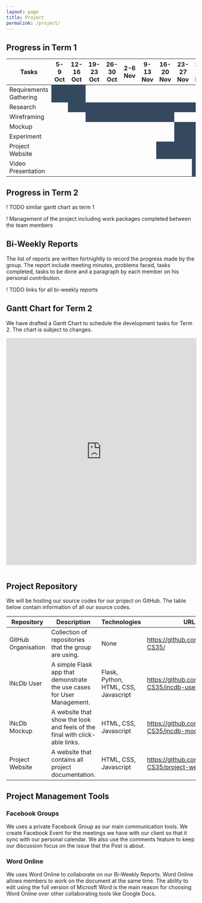 ```yaml
---
layout: page
title: Project
permalink: /project/
---
```


## Progress in Term 1

<table>
  <thead>
    <tr>
      <th width="20%">Tasks</th>
      <th>5-9 Oct</th>
      <th>12-16 Oct</th>
      <th>19-23 Oct</th>
      <th>26-30 Oct</th>
      <th>2-6 Nov</th>
      <th>9-13 Nov</th>
      <th>16-20 Nov</th>
      <th>23-27 Nov</th>
      <th>30-4 Dec</th>
      <th>7-11 Dec</th>
    </tr>
  </thead>
  <tbody>
    <tr>
      <td>Requirements Gathering</td>
      <td style="background:#34495e"></td>
      <td style="background:#34495e"></td>
      <td></td>
      <td></td>
      <td></td>
      <td></td>
      <td></td>
      <td></td>
      <td></td>
      <td></td>
    </tr>
    <tr>
      <td>Research</td>
      <td></td>
      <td style="background:#34495e"></td>
      <td style="background:#34495e"></td>
      <td style="background:#34495e"></td>
      <td style="background:#34495e"></td>
      <td style="background:#34495e"></td>
      <td style="background:#34495e"></td>
      <td style="background:#34495e"></td>
      <td style="background:#34495e"></td>
      <td></td>
    </tr>
    <tr>
      <td>Wireframing</td>
      <td></td>
      <td></td>
      <td style="background:#34495e"></td>
      <td style="background:#34495e"></td>
      <td style="background:#34495e"></td>
      <td style="background:#34495e"></td>
      <td style="background:#34495e"></td>
      <td></td>
      <td></td>
      <td></td>
    </tr>
    <tr>
      <td>Mockup</td>
      <td></td>
      <td></td>
      <td></td>
      <td></td>
      <td></td>
      <td></td>
      <td></td>
      <td style="background:#34495e"></td>
      <td style="background:#34495e"></td>
      <td style="background:#34495e"></td>
    </tr>
    <tr>
      <td>Experiment</td>
      <td></td>
      <td></td>
      <td></td>
      <td></td>
      <td></td>
      <td></td>
      <td></td>
      <td style="background:#34495e"></td>
      <td style="background:#34495e"></td>
      <td></td>
    </tr>
    <tr>
      <td>Project Website</td>
      <td></td>
      <td></td>
      <td></td>
      <td></td>
      <td></td>
      <td></td>
      <td style="background:#34495e"></td>
      <td style="background:#34495e"></td>
      <td style="background:#34495e"></td>
      <td style="background:#34495e"></td>
    </tr>
    <tr>
      <td>Video Presentation</td>
      <td></td>
      <td></td>
      <td></td>
      <td></td>
      <td></td>
      <td></td>
      <td></td>
      <td></td>
      <td style="background:#34495e"></td>
      <td style="background:#34495e"></td>
    </tr>
  </tbody>
</table>

## Progress in Term 2

! TODO similar gantt chart as term 1

! Management of the project including work packages completed between the team members

## Bi-Weekly Reports
The list of reports are written fortnightly to record the progress made by the group. The report include meeting minutes, problems faced, tasks completed, tasks to be done and a paragraph by each member on his personal contribution.

! TODO links for all bi-weekly reports

## Gantt Chart for Term 2
We have drafted a Gantt Chart to schedule the development tasks for Term 2. The chart is subject to changes.

<iframe style="margin-bottom:15px;width:100%;height:600px;border:1px solid #ddd" src="https://docs.google.com/spreadsheets/d/1HN2mcfyxIBp2VjrhvK1a0v93PscYGXTvdhvVQPNaz08/pubhtml?widget=true&amp;headers=false"></iframe>

## Project Repository
We will be hosting our source codes for our project on GitHub. The table below contain information of all our source codes.

<table>
  <thead>
    <tr>
      <th>Repository</th>
      <th>Description</th>
      <th>Technologies</th>
      <th>URL</th>
    </tr>
  </thead>
  <tbody>
    <tr>
      <td>GitHub Organisation</td>
      <td>Collection of repositories that the group are using.</td>
      <td>None</td>
      <td><a href="https://github.com/orgs/UCL-CS35/">https://github.com/orgs/UCL-CS35/</a></td>
    </tr>
    <tr>
      <td>INcDb User</td>
      <td>A simple Flask app that demonstrate the use cases for User Management.</td>
      <td>Flask, Python, HTML, CSS, Javascript</td>
      <td><a href="https://github.com/UCL-CS35/incdb-user">https://github.com/UCL-CS35/incdb-user/</a></td>
    </tr>
    <tr>
      <td>INcDb Mockup</td>
      <td>A website that show the look and feels of the final with click-able links.</td>
      <td>HTML, CSS, Javascript</td>
      <td><a href="https://github.com/UCL-CS35/incdb-mockup">https://github.com/UCL-CS35/incdb-mockup</a></td>
    </tr>
    <tr>
      <td>Project Website</td>
      <td>A website that contains all project documentation.</td>
      <td>HTML, CSS, Javascript</td>
      <td><a href="https://github.com/UCL-CS35/project-website">https://github.com/UCL-CS35/project-website</a></td>
    </tr>
  </tbody>
</table>

## Project Management Tools

### Facebook Groups
We uses a private Facebook Group as our main communication tools. We create Facebook Event for the meetings we have with our client so that it sync with our personal calendar. We also use the comments feature to keep our discussion focus on the issue that the Post is about.

### Word Online
We uses Word Online to collaborate on our Bi-Weekly Reports. Word Online allows members to work on the document at the same time. The ability to edit using the full version of Microsft Word is the main reason for choosing Word Online over other collaborating tools like Google Docs.

